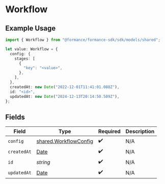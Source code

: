 # Workflow

## Example Usage

```typescript
import { Workflow } from "@formance/formance-sdk/sdk/models/shared";

let value: Workflow = {
  config: {
    stages: [
      {
        "key": "<value>",
      },
    ],
  },
  createdAt: new Date("2022-12-01T11:41:01.088Z"),
  id: "<id>",
  updatedAt: new Date("2024-12-13T20:14:50.509Z"),
};
```

## Fields

| Field                                                                                         | Type                                                                                          | Required                                                                                      | Description                                                                                   |
| --------------------------------------------------------------------------------------------- | --------------------------------------------------------------------------------------------- | --------------------------------------------------------------------------------------------- | --------------------------------------------------------------------------------------------- |
| `config`                                                                                      | [shared.WorkflowConfig](../../../sdk/models/shared/workflowconfig.md)                         | :heavy_check_mark:                                                                            | N/A                                                                                           |
| `createdAt`                                                                                   | [Date](https://developer.mozilla.org/en-US/docs/Web/JavaScript/Reference/Global_Objects/Date) | :heavy_check_mark:                                                                            | N/A                                                                                           |
| `id`                                                                                          | *string*                                                                                      | :heavy_check_mark:                                                                            | N/A                                                                                           |
| `updatedAt`                                                                                   | [Date](https://developer.mozilla.org/en-US/docs/Web/JavaScript/Reference/Global_Objects/Date) | :heavy_check_mark:                                                                            | N/A                                                                                           |